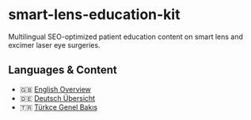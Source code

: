 # smart-lens-education-kit
Multilingual SEO-optimized patient education content on smart lens and excimer laser eye surgeries.
## Languages & Content

- 🇬🇧 [English Overview](content/en/overview.md)
- 🇩🇪 [Deutsch Übersicht](content/de/overview)
- 🇹🇷 [Türkçe Genel Bakış](content/tr/overview.md)
